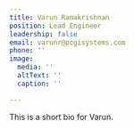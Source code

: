 ```yaml
---
title: Varun Ramakrishnan
position: Lead Engineer
leadership: false
email: varunr@pcgisystems.com
phone: ''
image:
  media: ''
  altText: ''
  caption: ''

---
```

This is a short bio for Varun.
